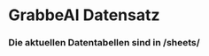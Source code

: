 





















































































































































































































































































































































































































# GrabbeAI Datensatz





### Die aktuellen Datentabellen sind in /sheets/


